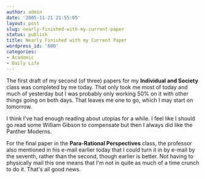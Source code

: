 ```yaml
---
author: admin
date: '2005-11-21 21:55:05'
layout: post
slug: nearly-finished-with-my-current-paper
status: publish
title: Nearly Finished with my Current Paper
wordpress_id: '600'
categories:
- Academic
- Daily Life
---
```

<p>The first draft of my second (of three) papers for my <strong>Individual and  Society</strong> class was completed by me today. That only took me most of today and  much of yesterday but I was probably only working 50% on it with other things  going on both days. That leaves me one to go, which I may start on tomorrow.</p> <p>I think I've had enough reading about utopias for a while. I feel like I  should go read some William Gibson to compensate but then I always did like the  Panther Moderns.</p> <p>For the final paper in the <strong>Para-Rational Perspectives</strong> class, the  professor also mentioned in his e-mail earlier today that I could turn it in by  e-mail by the seventh, rather than the second, though earlier is better. Not  having to physically mail this one means that I'm not in quite as much of a time  crunch to do it. That's all good news.</p>
